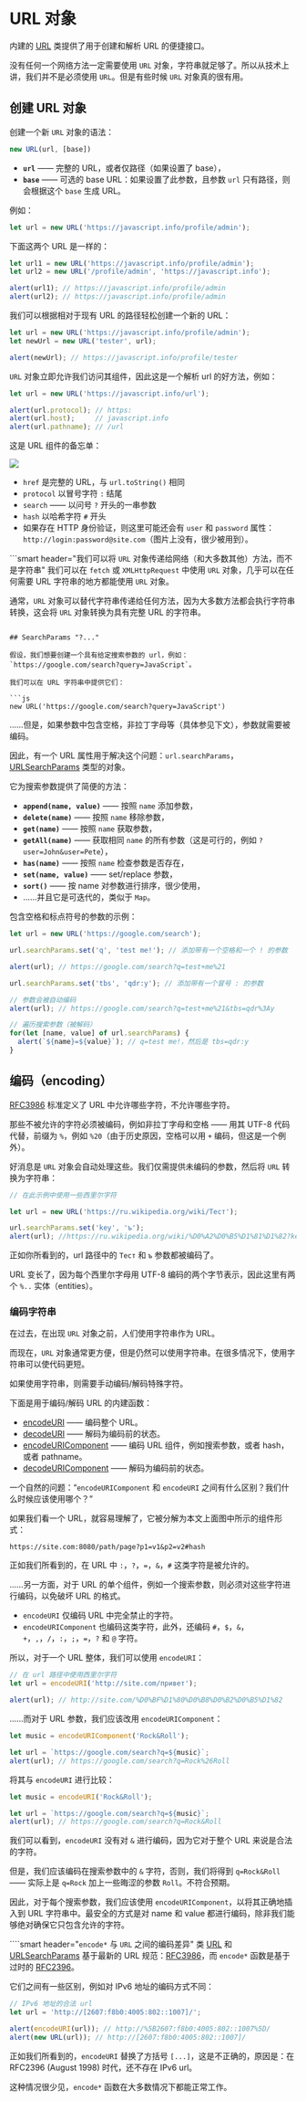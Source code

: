 
# URL 对象

内建的 [URL](https://url.spec.whatwg.org/#api) 类提供了用于创建和解析 URL 的便捷接口。

没有任何一个网络方法一定需要使用 `URL` 对象，字符串就足够了。所以从技术上讲，我们并不是必须使用 `URL`。但是有些时候 `URL` 对象真的很有用。

## 创建 URL 对象

创建一个新 `URL` 对象的语法：

```js
new URL(url, [base])
```

- **`url`** —— 完整的 URL，或者仅路径（如果设置了 base），
- **`base`** —— 可选的 base URL：如果设置了此参数，且参数 `url` 只有路径，则会根据这个 `base` 生成 URL。

例如：

```js
let url = new URL('https://javascript.info/profile/admin');
```

下面这两个 URL 是一样的：

```js run
let url1 = new URL('https://javascript.info/profile/admin');
let url2 = new URL('/profile/admin', 'https://javascript.info');

alert(url1); // https://javascript.info/profile/admin
alert(url2); // https://javascript.info/profile/admin
```

我们可以根据相对于现有 URL 的路径轻松创建一个新的 URL：

```js run
let url = new URL('https://javascript.info/profile/admin');
let newUrl = new URL('tester', url);

alert(newUrl); // https://javascript.info/profile/tester
```

`URL` 对象立即允许我们访问其组件，因此这是一个解析 url 的好方法，例如：

```js run
let url = new URL('https://javascript.info/url');

alert(url.protocol); // https:
alert(url.host);     // javascript.info
alert(url.pathname); // /url
```

这是 URL 组件的备忘单：

![](url-object.svg)

- `href` 是完整的 URL，与 `url.toString()` 相同
- `protocol` 以冒号字符 `:` 结尾
- `search` —— 以问号 `?` 开头的一串参数
- `hash` 以哈希字符 `#` 开头
- 如果存在 HTTP 身份验证，则这里可能还会有 `user` 和 `password` 属性：`http://login:password@site.com`（图片上没有，很少被用到）。


```smart header="我们可以将 `URL` 对象传递给网络（和大多数其他）方法，而不是字符串"
我们可以在 `fetch` 或 `XMLHttpRequest` 中使用 `URL` 对象，几乎可以在任何需要 URL 字符串的地方都能使用 `URL` 对象。

通常，`URL` 对象可以替代字符串传递给任何方法，因为大多数方法都会执行字符串转换，这会将 `URL` 对象转换为具有完整 URL 的字符串。
```

## SearchParams "?..."

假设，我们想要创建一个具有给定搜索参数的 url，例如：`https://google.com/search?query=JavaScript`。

我们可以在 URL 字符串中提供它们：

```js
new URL('https://google.com/search?query=JavaScript')
```

……但是，如果参数中包含空格，非拉丁字母等（具体参见下文），参数就需要被编码。

因此，有一个 URL 属性用于解决这个问题：`url.searchParams`，[URLSearchParams](https://url.spec.whatwg.org/#urlsearchparams) 类型的对象。

它为搜索参数提供了简便的方法：

- **`append(name, value)`** —— 按照 `name` 添加参数，
- **`delete(name)`** —— 按照 `name` 移除参数，
- **`get(name)`** —— 按照 `name` 获取参数，
- **`getAll(name)`** —— 获取相同 `name` 的所有参数（这是可行的，例如 `?user=John&user=Pete`），
- **`has(name)`** —— 按照 `name` 检查参数是否存在，
- **`set(name, value)`** —— set/replace 参数，
- **`sort()`** —— 按 name 对参数进行排序，很少使用，
- ……并且它是可迭代的，类似于 `Map`。

包含空格和标点符号的参数的示例：

```js run
let url = new URL('https://google.com/search');

url.searchParams.set('q', 'test me!'); // 添加带有一个空格和一个 ! 的参数

alert(url); // https://google.com/search?q=test+me%21

url.searchParams.set('tbs', 'qdr:y'); // 添加带有一个冒号 : 的参数

// 参数会被自动编码
alert(url); // https://google.com/search?q=test+me%21&tbs=qdr%3Ay

// 遍历搜索参数（被解码）
for(let [name, value] of url.searchParams) {
  alert(`${name}=${value}`); // q=test me!，然后是 tbs=qdr:y
}
```


## 编码（encoding）

[RFC3986](https://tools.ietf.org/html/rfc3986) 标准定义了 URL 中允许哪些字符，不允许哪些字符。

那些不被允许的字符必须被编码，例如非拉丁字母和空格 —— 用其 UTF-8 代码代替，前缀为 `%`，例如 `%20`（由于历史原因，空格可以用 `+` 编码，但这是一个例外）。

好消息是 `URL` 对象会自动处理这些。我们仅需提供未编码的参数，然后将 `URL` 转换为字符串：

```js run
// 在此示例中使用一些西里尔字符

let url = new URL('https://ru.wikipedia.org/wiki/Тест');

url.searchParams.set('key', 'ъ');
alert(url); //https://ru.wikipedia.org/wiki/%D0%A2%D0%B5%D1%81%D1%82?key=%D1%8A
```

正如你所看到的，url 路径中的 `Тест` 和 `ъ` 参数都被编码了。

URL 变长了，因为每个西里尔字母用 UTF-8 编码的两个字节表示，因此这里有两个 `%..` 实体（entities）。

### 编码字符串

在过去，在出现 `URL` 对象之前，人们使用字符串作为 URL。

而现在，`URL` 对象通常更方便，但是仍然可以使用字符串。在很多情况下，使用字符串可以使代码更短。

如果使用字符串，则需要手动编码/解码特殊字符。

下面是用于编码/解码 URL 的内建函数：

- [encodeURI](https://developer.mozilla.org/en-US/docs/Web/JavaScript/Reference/Global_Objects/encodeURI) —— 编码整个 URL。
- [decodeURI](https://developer.mozilla.org/en-US/docs/Web/JavaScript/Reference/Global_Objects/decodeURI) —— 解码为编码前的状态。
- [encodeURIComponent](https://developer.mozilla.org/en-US/docs/Web/JavaScript/Reference/Global_Objects/encodeURIComponent) —— 编码 URL 组件，例如搜索参数，或者 hash，或者 pathname。
- [decodeURIComponent](https://developer.mozilla.org/en-US/docs/Web/JavaScript/Reference/Global_Objects/decodeURIComponent) —— 解码为编码前的状态。

一个自然的问题：“`encodeURIComponent` 和 `encodeURI` 之间有什么区别？我们什么时候应该使用哪个？”

如果我们看一个 URL，就容易理解了，它被分解为本文上面图中所示的组件形式：

```
https://site.com:8080/path/page?p1=v1&p2=v2#hash
```

正如我们所看到的，在 URL 中 `:`，`?`，`=`，`&`，`#` 这类字符是被允许的。

……另一方面，对于 URL 的单个组件，例如一个搜索参数，则必须对这些字符进行编码，以免破坏 URL 的格式。

- `encodeURI` 仅编码 URL 中完全禁止的字符。
- `encodeURIComponent` 也编码这类字符，此外，还编码 `#`，`$`，`&`，`+`，`,`，`/`，`:`，`;`，`=`，`?` 和 `@` 字符。

所以，对于一个 URL 整体，我们可以使用 `encodeURI`：

```js run
// 在 url 路径中使用西里尔字符
let url = encodeURI('http://site.com/привет');

alert(url); // http://site.com/%D0%BF%D1%80%D0%B8%D0%B2%D0%B5%D1%82
```

……而对于 URL 参数，我们应该改用 `encodeURIComponent`：

```js run
let music = encodeURIComponent('Rock&Roll');

let url = `https://google.com/search?q=${music}`;
alert(url); // https://google.com/search?q=Rock%26Roll
```

将其与 `encodeURI` 进行比较：

```js run
let music = encodeURI('Rock&Roll');

let url = `https://google.com/search?q=${music}`;
alert(url); // https://google.com/search?q=Rock&Roll
```

我们可以看到，`encodeURI` 没有对 `&` 进行编码，因为它对于整个 URL 来说是合法的字符。

但是，我们应该编码在搜索参数中的 `&` 字符，否则，我们将得到 `q=Rock&Roll` —— 实际上是 `q=Rock` 加上一些晦涩的参数 `Roll`。不符合预期。

因此，对于每个搜索参数，我们应该使用 `encodeURIComponent`，以将其正确地插入到 URL 字符串中。最安全的方式是对 name 和 value 都进行编码，除非我们能够绝对确保它只包含允许的字符。

````smart header="`encode*` 与 `URL` 之间的编码差异"
类 [URL](https://url.spec.whatwg.org/#url-class) 和 [URLSearchParams](https://url.spec.whatwg.org/#interface-urlsearchparams) 基于最新的 URL 规范：[RFC3986](https://tools.ietf.org/html/rfc3986)，而 `encode*` 函数是基于过时的 [RFC2396](https://www.ietf.org/rfc/rfc2396.txt)。

它们之间有一些区别，例如对 IPv6 地址的编码方式不同：

```js run
// IPv6 地址的合法 url
let url = 'http://[2607:f8b0:4005:802::1007]/';

alert(encodeURI(url)); // http://%5B2607:f8b0:4005:802::1007%5D/
alert(new URL(url)); // http://[2607:f8b0:4005:802::1007]/
```

正如我们所看到的，`encodeURI` 替换了方括号 `[...]`，这是不正确的，原因是：在 RFC2396 (August 1998) 时代，还不存在 IPv6 url。

这种情况很少见，`encode*` 函数在大多数情况下都能正常工作。
````
